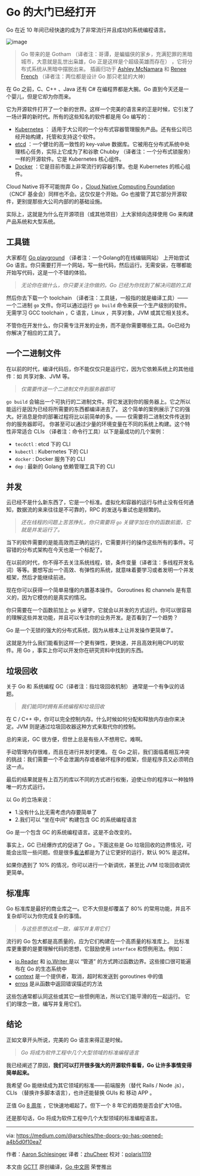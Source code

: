 # Go 的大门已经打开

Go 在近 10 年间已经快速的成为了非常流行并且成功的系统编程语言。

![image](https://raw.githubusercontent.com/studygolang/gctt-images/master/go-door/BATMAN_GOPHER.png)

> Go 带来的是 Gotham （译者注：哥谭，是蝙蝠侠的家乡，充满犯罪的黑暗城市，大意就是乱世出枭雄，Go 正是这样是个超级英雄而存在） ，它将分布式系统从黑暗中摆脱出来。 插画归功于 [Ashley McNamara](https://twitter.com/ashleymcnamara?ref_src=twsrc%5Egoogle%7Ctwcamp%5Eserp%7Ctwgr%5Eauthor) 和 [Renee French](https://twitter.com/reneefrench?ref_src=twsrc%5Egoogle%7Ctwcamp%5Eserp%7Ctwgr%5Eauthor) （译者注：两位都是设计 Go 那只老鼠的大神）

在 Go 之前，C、C++ 、Java 还有 C# 在编程界都是大腕。Go 直到今天还是一个婴儿，但是它却为你而来。

它为开源软件打开了一个新的世界。这样一个完美的语言来的正是时候，它引发了一场计算的新时代。所有的这些知名的软件都是用 Go 编写的：

- [Kubernetes](https://kubernetes.io/) ： 适用于大公司的一个分布式容器管理服务产品。还有些公司已经开始构建，托管和支持这个软件。
- [etcd](https://github.com/coreos/etcd) ：一个健壮的高一致性的 key-value 数据库。它被用在分布式系统中处理核心任务，实际上它成为了和谷歌 Chubby （译者注：一个分布式锁服务） 一样的开源软件。它是 Kubernetes 核心组件。
- [Docker](http://docker.com/) ：它是目前市面上非常流行的容器引擎。也是 Kubernetes 的核心组件。

Cloud Native 将不可能抛弃 Go ，[Cloud Native Computing Foundation](https://www.cncf.io) （CNCF 基金会）同样也不会。这仅仅是个开始。Go 也接管了其它部分开源软件，更别提那些大公司内部的的基础设施。

实际上，这就是为什么在开源项目（或其他项目）上大家倾向选择使用 Go 来构建产品系统和大型系统。

## 工具链

大家都在 [Go playground](https://play.golang.org/) （译者注：一个Golang的在线编辑网站） 上开始尝试 Go 语言。你只需要打开一个网站，写一些代码，然后运行。无需安装，在哪都能开始写代码，这是一个不错的体验。

> *无论你在做什么，你只要关注你做的。Go 已经为你找到了解决问题的工具*

然后你去下载一个 toolchain （译者注：工具链，一般指的就是编译工具）—— 一个二进制 `go` 文件。你可以通过运行 `go build` 命令来获一个生产级别的软件。无需学习 GCC toolchain ，C 语言，Linux ，共享对象，JVM 或其它相关技术。

不管你在开发什么，你只需专注开发的业务，而不是你需要哪些工具。Go已经为你解决了相应的工具了。

## 一个二进制文件

在以前的时代，编译代码后，你不能仅仅只是运行它，因为它依赖系统上的其他组件：如 共享对象、JVM 等。

> *仅需要传送一个二进制文件到服务器即可*

`go build` 会输出一个可执行的二进制文件。将它发送到你的服务器上。它之所以能运行是因为已经将所需要的东西都编译进去了。
这个简单的案例展示了它的强大。好消息是你的部署过程将比以前简单的多。—— 仅需要将二进制文件传送到你的服务器即可。
你甚至可以通过少量的环境变量在不同的系统上构建。这个特性非常适合 CLIs （译者注：命令行工具）以下是最成功的几个案例：
- `tecdctl` : etcd 下的 CLI
- `kubectl` : Kubernetes 下的 CLI
- `docker` : Docker 服务下的 CLI
- `dep` : 最新的 Golang 依赖管理工具下的 CLI

## 并发

云已经不是什么新东西了，它是一个标准。虚拟化和容器的运行与终止没有任何通知，数据流的来来往往是不可靠的，RPC 的发送与重试也是频繁的。

> *还在线程的问题上苦苦挣扎，你只需要将 `go` 关键字加在你的函数前面，它就是并发运行了。*

当下的软件需要的是能高效而正确的运行，它需要并行的操作这些所有的事件。可容错的分布式架构在今天也是一个标配了。

在以前的时代，你不得不去关注系统线程，锁，条件变量（译者注：多线程开发名词）等等。要想写出一个高效、有弹性的系统，就意味着要学习或者发明一个并发框架，然后才能继续前进。

现在你可以获得一个简单易懂的内置基本操作。 Goroutines 和 channels 是有意义的，因为它模仿的是真实的情况。

你只需要在一个函数前加上 `go` 关键字，它就会以并发的方式运行。你可以很容易的理解这些并发功能，并且可以专注你的业务开发。是否看到了一个趋势？

Go 是一个无锁的强大的分布式系统，因为从根本上让并发操作更简单了。

这就是为什么我们能看到这样一个更有弹性，更快速，并且高效利用CPU的软件。用 Go ，事实上你可以开发你在研究资料中找到的东西。

## 垃圾回收

关于 Go 和 系统编程 GC（译者注：指垃圾回收机制） 通常是一个有争议的话题。

> *我们能同时拥有系统编程和垃圾回收*

在 C / C++ 中，你可以完全控制内存。什么时候如何分配和释放内存由你来决定。JVM 则是通过垃圾回收器这种方式来取代你的控制。

总的来说，GC 很方便，但世上总是有些人不想用它。难啊。

手动管理内存很难，而且在进行并发时更难。 在 Go 之前，我们面临着相互冲突的挑战：我们需要一个不会泄漏内存或者破坏程序的框架，但是程序员又必须明白这一点。

最后的结果就是有上百万的库以不同的方式进行权衡，迫使让你的程序以一种独特唯一的方式运行。

以 Go 的立场来说：

- 1.没有什么比无需考虑内存要简单了
- 2.我们可以 “坐在中间” 构建包含 GC 的系统编程语言

Go 是一个包含 GC 的系统编程语言。这是不会改变的。

事实上，GC 已经爆炸式的促进了 Go 。下面这些是 Go 垃圾回收的边界情况，可能会出现一些问题。但是很多[看法](https://docs.google.com/document/d/16Y4IsnNRCN43Mx0NZc5YXZLovrHvvLhK_h0KN8woTO4/edit)都是为了让它更好的运行，默认 90% 是这样。

如果你遇到了 10% 的情况，你可以进行一个新调优，甚至比 JVM 垃圾回收调优更简单。

## 标准库

Go 标准库是最好的商业库之一。它不大但是却覆盖了 80% 的常用功能，并且不复杂却可以为你完成复杂的事情。

> *与这些思想达成一致，编写并复用它们*

流行的 Go 包大都是高质量的，应为它们构建在一个高质量的标准库上。
比标准库更重要的是要理解代码的思想，它鼓励使用 `interface` 和惯例用法。例如：
- [io.Reader](https://godoc.org/io#Reader) 和 [io.Writer ](https://godoc.org/io#Writer) 是以 “管道” 的方式跨过函数边界。这些接口很可能遍布在 Go 的生态系统中
- [context](https://godoc.org/context) 是一个提供者，取消，超时和发送到 goroutines 中的值
-  [erros](https://godoc.org/builtin#error) 是从函数中返回错误描述的方法

这些包通常都认同这些或其它一些惯例用法，所以它们能平滑的在一起运行。
它们的理念一致，编写并复用它们。

## 结论

正如文章开头所说，完美的 Go 语言来得正是时候。

> *Go 将成为软件工程中几个大型领域的标准编程语言*

我已经阐述了原因，**我们可以打开很多强大的开源软件看看，Go 让许多事情变得简单起来。**

我希望 Go 能继续成为其它领域的标准——前端服务（替代 Rails / Node
.js），CLIs （替换许多脚本语言），也许还能替换 GUIs 和 移动 APP 。

正值 Go [8 周年](https://blog.golang.org/8years) ，它快速地崛起了。但下一个 8 年它的趋势是否会扩大10倍。

还是那句话，Go 将成为软件工程中几个大型领域的标准编程语言。

---

via: https://medium.com/@arschles/the-doors-go-has-opened-a4b5d0f10ea7

作者：[Aaron Schlesinger](https://medium.com/@arschles)
译者：[zhuCheer](https://github.com/zhuCheer)
校对：[polaris1119](https://github.com/polaris1119)

本文由 [GCTT](https://github.com/studygolang/GCTT) 原创编译，[Go 中文网](https://studygolang.com/) 荣誉推出
